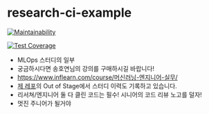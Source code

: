 # research-ci-example

[![Maintainability](https://api.codeclimate.com/v1/badges/43d8324b8d3724232ea2/maintainability)](https://codeclimate.com/github/jinmang2/research-ci-example/maintainability)

[![Test Coverage](https://api.codeclimate.com/v1/badges/43d8324b8d3724232ea2/test_coverage)](https://codeclimate.com/github/jinmang2/research-ci-example/test_coverage)

- MLOps 스터디의 일부
- 궁금하시다면 송호연님의 강의를 구매하시길 바랍니다!
- https://www.inflearn.com/course/머신러닝-엔지니어-실무/
- [제 레포](https://github.com/jinmang2/boostcamp_ai_tech_2)의 Out of Stage에서 스터디 이력도 기록하고 있습니다.
- 리서쳐/엔지니어 둘 다 클린 코드는 필수! 시니어의 코드 리뷰 노고를 덜자!
- 멋진 주니어가 될거야
